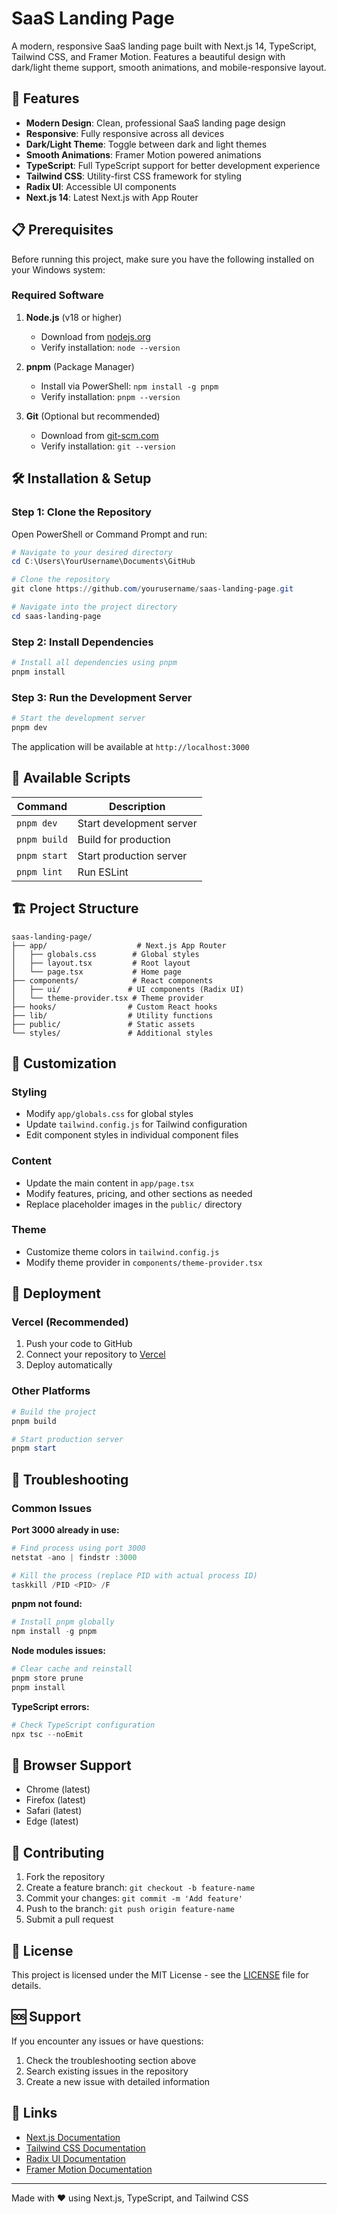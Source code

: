 # SaaS Landing Page

A modern, responsive SaaS landing page built with Next.js 14, TypeScript, Tailwind CSS, and Framer Motion. Features a beautiful design with dark/light theme support, smooth animations, and mobile-responsive layout.

## 🚀 Features

- **Modern Design**: Clean, professional SaaS landing page design
- **Responsive**: Fully responsive across all devices
- **Dark/Light Theme**: Toggle between dark and light themes
- **Smooth Animations**: Framer Motion powered animations
- **TypeScript**: Full TypeScript support for better development experience
- **Tailwind CSS**: Utility-first CSS framework for styling
- **Radix UI**: Accessible UI components
- **Next.js 14**: Latest Next.js with App Router

## 📋 Prerequisites

Before running this project, make sure you have the following installed on your Windows system:

### Required Software

1. **Node.js** (v18 or higher)
   - Download from [nodejs.org](https://nodejs.org/)
   - Verify installation: `node --version`

2. **pnpm** (Package Manager)
   - Install via PowerShell: `npm install -g pnpm`
   - Verify installation: `pnpm --version`

3. **Git** (Optional but recommended)
   - Download from [git-scm.com](https://git-scm.com/)
   - Verify installation: `git --version`

## 🛠️ Installation & Setup

### Step 1: Clone the Repository

Open PowerShell or Command Prompt and run:

```powershell
# Navigate to your desired directory
cd C:\Users\YourUsername\Documents\GitHub

# Clone the repository
git clone https://github.com/yourusername/saas-landing-page.git

# Navigate into the project directory
cd saas-landing-page
```

### Step 2: Install Dependencies

```powershell
# Install all dependencies using pnpm
pnpm install
```

### Step 3: Run the Development Server

```powershell
# Start the development server
pnpm dev
```

The application will be available at `http://localhost:3000`

## 📜 Available Scripts

| Command | Description |
|---------|-------------|
| `pnpm dev` | Start development server |
| `pnpm build` | Build for production |
| `pnpm start` | Start production server |
| `pnpm lint` | Run ESLint |

## 🏗️ Project Structure

```
saas-landing-page/
├── app/                    # Next.js App Router
│   ├── globals.css        # Global styles
│   ├── layout.tsx         # Root layout
│   └── page.tsx           # Home page
├── components/            # React components
│   ├── ui/               # UI components (Radix UI)
│   └── theme-provider.tsx # Theme provider
├── hooks/                # Custom React hooks
├── lib/                  # Utility functions
├── public/               # Static assets
└── styles/               # Additional styles
```

## 🎨 Customization

### Styling
- Modify `app/globals.css` for global styles
- Update `tailwind.config.js` for Tailwind configuration
- Edit component styles in individual component files

### Content
- Update the main content in `app/page.tsx`
- Modify features, pricing, and other sections as needed
- Replace placeholder images in the `public/` directory

### Theme
- Customize theme colors in `tailwind.config.js`
- Modify theme provider in `components/theme-provider.tsx`

## 🚀 Deployment

### Vercel (Recommended)

1. Push your code to GitHub
2. Connect your repository to [Vercel](https://vercel.com)
3. Deploy automatically

### Other Platforms

```powershell
# Build the project
pnpm build

# Start production server
pnpm start
```

## 🐛 Troubleshooting

### Common Issues

**Port 3000 already in use:**
```powershell
# Find process using port 3000
netstat -ano | findstr :3000

# Kill the process (replace PID with actual process ID)
taskkill /PID <PID> /F
```

**pnpm not found:**
```powershell
# Install pnpm globally
npm install -g pnpm
```

**Node modules issues:**
```powershell
# Clear cache and reinstall
pnpm store prune
pnpm install
```

**TypeScript errors:**
```powershell
# Check TypeScript configuration
npx tsc --noEmit
```

## 📱 Browser Support

- Chrome (latest)
- Firefox (latest)
- Safari (latest)
- Edge (latest)

## 🤝 Contributing

1. Fork the repository
2. Create a feature branch: `git checkout -b feature-name`
3. Commit your changes: `git commit -m 'Add feature'`
4. Push to the branch: `git push origin feature-name`
5. Submit a pull request

## 📄 License

This project is licensed under the MIT License - see the [LICENSE](LICENSE) file for details.

## 🆘 Support

If you encounter any issues or have questions:

1. Check the troubleshooting section above
2. Search existing issues in the repository
3. Create a new issue with detailed information

## 🔗 Links

- [Next.js Documentation](https://nextjs.org/docs)
- [Tailwind CSS Documentation](https://tailwindcss.com/docs)
- [Radix UI Documentation](https://www.radix-ui.com/)
- [Framer Motion Documentation](https://www.framer.com/motion/)

---

Made with ❤️ using Next.js, TypeScript, and Tailwind CSS 